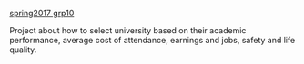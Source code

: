 [spring2017 grp10](https://jiahuitan.shinyapps.io/unimate/)

Project about how to select university based on their academic performance, average cost of attendance, earnings and jobs, safety and life quality.
